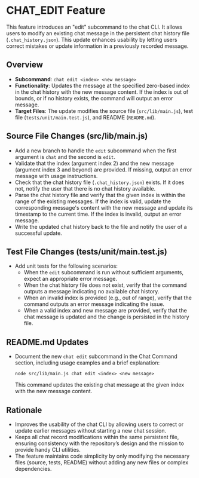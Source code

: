 # CHAT_EDIT Feature

This feature introduces an "edit" subcommand to the chat CLI. It allows users to modify an existing chat message in the persistent chat history file (`.chat_history.json`). This update enhances usability by letting users correct mistakes or update information in a previously recorded message.

## Overview

- **Subcommand**: `chat edit <index> <new message>`
- **Functionality**: Updates the message at the specified zero-based index in the chat history with the new message content. If the index is out of bounds, or if no history exists, the command will output an error message.
- **Target Files**: The update modifies the source file (`src/lib/main.js`), test file (`tests/unit/main.test.js`), and README (`README.md`).

## Source File Changes (src/lib/main.js)

- Add a new branch to handle the `edit` subcommand when the first argument is `chat` and the second is `edit`.
- Validate that the index (argument index 2) and the new message (argument index 3 and beyond) are provided. If missing, output an error message with usage instructions.
- Check that the chat history file (`.chat_history.json`) exists. If it does not, notify the user that there is no chat history available.
- Parse the chat history file and verify that the given index is within the range of the existing messages. If the index is valid, update the corresponding message's content with the new message and update its timestamp to the current time. If the index is invalid, output an error message.
- Write the updated chat history back to the file and notify the user of a successful update.

## Test File Changes (tests/unit/main.test.js)

- Add unit tests for the following scenarios:
  - When the `edit` subcommand is run without sufficient arguments, expect an appropriate error message.
  - When the chat history file does not exist, verify that the command outputs a message indicating no available chat history.
  - When an invalid index is provided (e.g., out of range), verify that the command outputs an error message indicating the issue.
  - When a valid index and new message are provided, verify that the chat message is updated and the change is persisted in the history file.

## README.md Updates

- Document the new `chat edit` subcommand in the Chat Command section, including usage examples and a brief explanation:
  ```
  node src/lib/main.js chat edit <index> <new message>
  ```
  This command updates the existing chat message at the given index with the new message content.

## Rationale

- Improves the usability of the chat CLI by allowing users to correct or update earlier messages without starting a new chat session.
- Keeps all chat record modifications within the same persistent file, ensuring consistency with the repository’s design and the mission to provide handy CLI utilities.
- The feature maintains code simplicity by only modifying the necessary files (source, tests, README) without adding any new files or complex dependencies.

